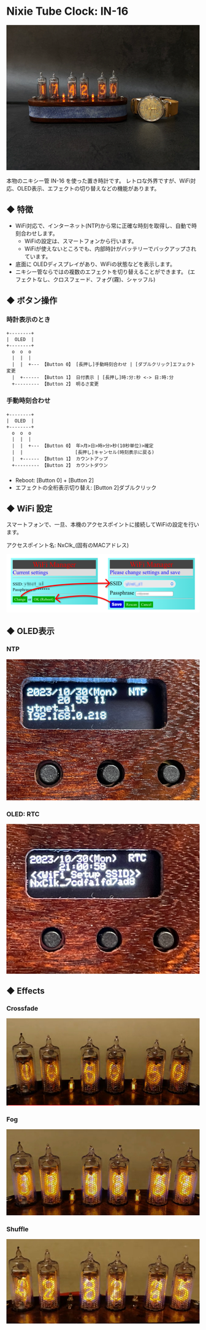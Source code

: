 # Nixie Tube Clock: IN-16

![](docs/figs/photo01.webp)

本物のニキシー管 IN-16 を使った置き時計です。
レトロな外界ですが、WiFi対応、OLED表示、エフェクトの切り替えなどの機能があります。

## ◆ 特徴

- WiFi対応で、インターネット(NTP)から常に正確な時刻を取得し、自動で時刻合わせします。
  - WiFiの設定は、スマートフォンから行います。
  - WiFiが使えないところでも、内部時計がバッテリーでバックアップされています。
- 底面に OLEDディスプレイがあり、WiFiの状態などを表示します。
- ニキシー管ならではの複数のエフェクトを切り替えることができます。
  (エフェクトなし、クロスフェード、フォグ(霧)、シャッフル)

## ◆ ボタン操作

### 時計表示のとき
``` text
+--------+
|  OLED  |
+--------+
  o  o  o
  |  |  |
  |  |  +--- 【Button 0】 [長押し]手動時刻合わせ | [ダブルクリック]エフェクト変更
  |  +------ 【Button 1】 日付表示 | [長押し]時:分:秒 <-> 日:時:分
  +--------- 【Button 2】 明るさ変更
```

### 手動時刻合わせ
``` text
+--------+
|  OLED  |
+--------+
  o  o  o
  |  |  |
  |  |  +--- 【Button 0】 年>月>日>時>分>秒(10秒単位)>確定
  |  |                   [長押し]キャンセル(時刻表示に戻る)
  |  +------ 【Button 1】 カウントアップ
  +--------- 【Button 2】 カウントダウン
```

### 

- Reboot: [Button 0] + [Button 2]
- エフェクトの全桁表示切り替え: [Button 2]ダブルクリック


## ◆ WiFi 設定

スマートフォンで、一旦、本機のアクセスポイントに接続してWiFiの設定を行います。

アクセスポイント名: NxClk_(固有のMACアドレス)

![WiFi Manger](docs/figs/WiFi_Manager.png)


## ◆ OLED表示

### NTP
![OLED-NTP](docs/figs/OLED-NTP.jpg)

### OLED: RTC
![OLED-RTC](docs/figs/OLED-RTC.jpg)


## ◆ Effects

### Crossfade
[![Crossfade](docs/movies/crossfade.jpg)](https://youtu.be/TvNmbtA_Buw?si=GQT42kCDqJkb_wn9)

### Fog
[![Fog](docs/movies/fog.jpg)](https://youtu.be/mSKaQIv3eQ8?si=7f47oo0_3DHgH0Qz)

### Shuffle
[![Shuffle](docs/movies/shuffle.jpg)](https://youtu.be/e5-Y6pX2xRI?si=2QsZdDAW-V6RgD0h)
